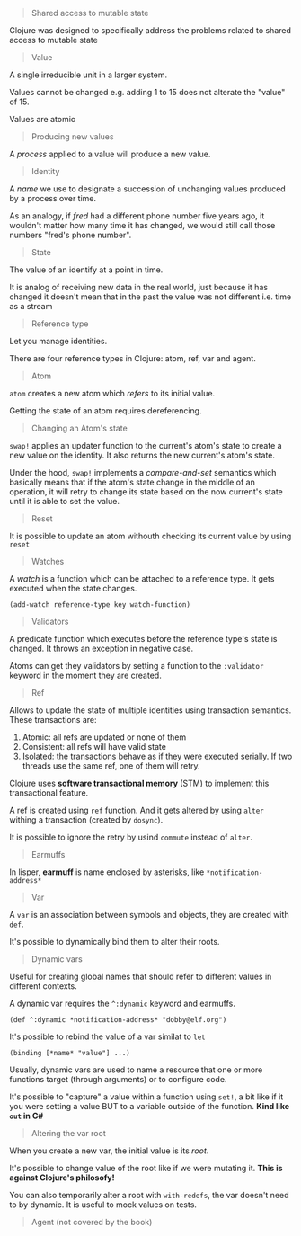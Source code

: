 > Shared access to mutable state

Clojure was designed to specifically address the problems related to shared access to mutable state

> Value

A single irreducible unit in a larger system.

Values cannot be changed e.g. adding 1 to 15 does not alterate the "value" of 15.

Values are atomic

> Producing new values

A *process* applied to a value will produce a new value.

> Identity

A *name* we use to designate a succession of unchanging values produced by a process over time.

As an analogy, if _fred_ had a different phone number five years ago, it wouldn't matter how many time it has changed, we would still call those numbers "fred's phone number".

> State

The value of an identify at a point in time.

It is analog of receiving new data in the real world, just because it has changed it doesn't mean that in the past the value was not different i.e. time as a stream

> Reference type

Let you manage identities.

There are four reference types in Clojure: atom, ref, var and agent.

> Atom

`atom` creates a new atom which *refers* to its initial value.

Getting the state of an atom requires dereferencing.

> Changing an Atom's state

`swap!` applies an updater function to the current's atom's state to create a new value on the identity. It also returns the new current's atom's state.

Under the hood, `swap!` implements a *compare-and-set* semantics which basically means that if the atom's state change in the middle of an operation, it will retry to change its state based on the now current's state until it is able to set the value.

> Reset

It is possible to update an atom withouth checking its current value by using `reset`

> Watches

A *watch* is a function which can be attached to a reference type. It gets executed when the state changes.

`(add-watch reference-type key watch-function)`

> Validators

A predicate function which executes before the reference type's state is changed. It throws an exception in negative case.

Atoms can get they validators by setting a function to the `:validator` keyword in the moment they are created.

> Ref

Allows to update the state of multiple identities using transaction semantics. These transactions are:

1. Atomic: all refs are updated or none of them
2. Consistent: all refs will have valid state
3. Isolated: the transactions behave as if they were executed serially. If two threads use the same ref, one of them will retry.

Clojure uses __software transactional memory__ (STM) to implement this transactional feature.

A ref is created using `ref` function. And it gets altered by using `alter` withing a transaction (created by `dosync`).

It is possible to ignore the retry by usind `commute` instead of `alter`.

> Earmuffs

In lisper, __earmuff__ is name enclosed by asterisks, like `*notification-address*`

> Var

A `var` is an association between symbols and objects, they are created with `def`.

It's possible to dynamically bind them to alter their roots.

> Dynamic vars

Useful for creating global names that should refer to different values in different contexts.

A dynamic var requires the `^:dynamic` keyword and earmuffs.

`(def ^:dynamic *notification-address* "dobby@elf.org")`

It's possible to rebind the value of a var similat to `let`

`(binding [*name* "value"] ...)`

Usually, dynamic vars are used to name a resource that one or more functions target (through arguments) or to configure code.

It's possible to "capture" a value within a function using `set!`, a bit like if it you were setting a value BUT to a variable outside of the function. **Kind like `out` in C#**

> Altering the var root

When you create a new var, the initial value is its *root*.

It's possible to change value of the root like if we were mutating it. **This is against Clojure's philosofy!**

You can also temporarily alter a root with `with-redefs`, the var doesn't need to by dynamic. It is useful to mock values on tests.

> Agent (not covered by the book)